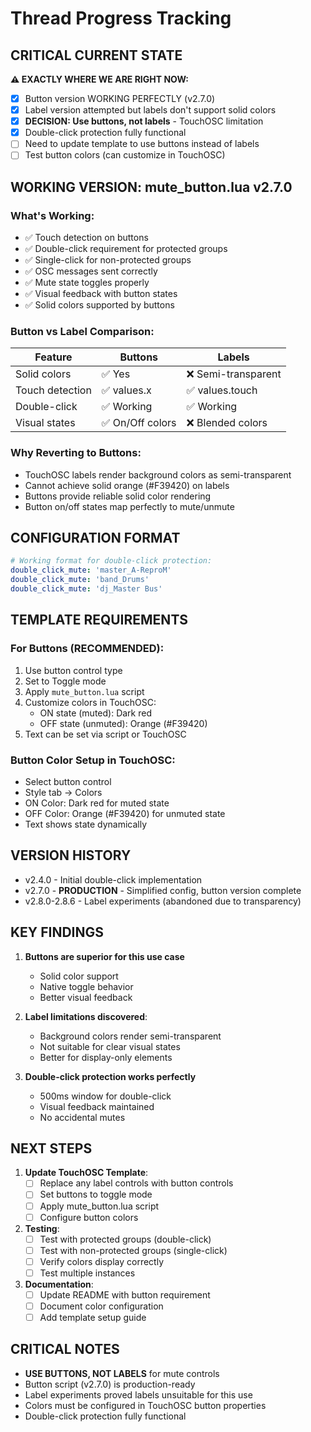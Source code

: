 # Thread Progress Tracking

## CRITICAL CURRENT STATE
**⚠️ EXACTLY WHERE WE ARE RIGHT NOW:**
- [x] Button version WORKING PERFECTLY (v2.7.0)
- [x] Label version attempted but labels don't support solid colors
- [x] **DECISION: Use buttons, not labels** - TouchOSC limitation
- [x] Double-click protection fully functional
- [ ] Need to update template to use buttons instead of labels
- [ ] Test button colors (can customize in TouchOSC)

## WORKING VERSION: mute_button.lua v2.7.0
### What's Working:
- ✅ Touch detection on buttons
- ✅ Double-click requirement for protected groups
- ✅ Single-click for non-protected groups
- ✅ OSC messages sent correctly
- ✅ Mute state toggles properly
- ✅ Visual feedback with button states
- ✅ Solid colors supported by buttons

### Button vs Label Comparison:
| Feature | Buttons | Labels |
|---------|---------|--------|
| Solid colors | ✅ Yes | ❌ Semi-transparent |
| Touch detection | ✅ values.x | ✅ values.touch |
| Double-click | ✅ Working | ✅ Working |
| Visual states | ✅ On/Off colors | ❌ Blended colors |

### Why Reverting to Buttons:
- TouchOSC labels render background colors as semi-transparent
- Cannot achieve solid orange (#F39420) on labels
- Buttons provide reliable solid color rendering
- Button on/off states map perfectly to mute/unmute

## CONFIGURATION FORMAT
```yaml
# Working format for double-click protection:
double_click_mute: 'master_A-ReproM'
double_click_mute: 'band_Drums' 
double_click_mute: 'dj_Master Bus'
```

## TEMPLATE REQUIREMENTS
### For Buttons (RECOMMENDED):
1. Use button control type
2. Set to Toggle mode
3. Apply `mute_button.lua` script
4. Customize colors in TouchOSC:
   - ON state (muted): Dark red
   - OFF state (unmuted): Orange (#F39420)
5. Text can be set via script or TouchOSC

### Button Color Setup in TouchOSC:
- Select button control
- Style tab → Colors
- ON Color: Dark red for muted state
- OFF Color: Orange (#F39420) for unmuted state
- Text shows state dynamically

## VERSION HISTORY
- v2.4.0 - Initial double-click implementation
- v2.7.0 - **PRODUCTION** - Simplified config, button version complete
- v2.8.0-2.8.6 - Label experiments (abandoned due to transparency)

## KEY FINDINGS
1. **Buttons are superior for this use case**
   - Solid color support
   - Native toggle behavior
   - Better visual feedback
   
2. **Label limitations discovered**:
   - Background colors render semi-transparent
   - Not suitable for clear visual states
   - Better for display-only elements

3. **Double-click protection works perfectly**
   - 500ms window for double-click
   - Visual feedback maintained
   - No accidental mutes

## NEXT STEPS
1. **Update TouchOSC Template**:
   - [ ] Replace any label controls with button controls
   - [ ] Set buttons to toggle mode
   - [ ] Apply mute_button.lua script
   - [ ] Configure button colors

2. **Testing**:
   - [ ] Test with protected groups (double-click)
   - [ ] Test with non-protected groups (single-click)
   - [ ] Verify colors display correctly
   - [ ] Test multiple instances

3. **Documentation**:
   - [ ] Update README with button requirement
   - [ ] Document color configuration
   - [ ] Add template setup guide

## CRITICAL NOTES
- **USE BUTTONS, NOT LABELS** for mute controls
- Button script (v2.7.0) is production-ready
- Label experiments proved labels unsuitable for this use
- Colors must be configured in TouchOSC button properties
- Double-click protection fully functional
